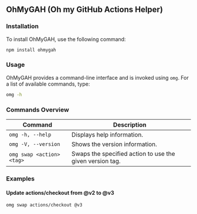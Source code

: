 ## OhMyGAH (Oh my GitHub Actions Helper)

### Installation

To install OhMyGAH, use the following command:

```bash
npm install ohmygah
```

### Usage

OhMyGAH provides a command-line interface and is invoked using `omg`. For a list of available commands, type:

```bash
omg -h
```

### Commands Overview

| Command                  | Description                                   |
|--------------------------|-----------------------------------------------|
| `omg -h, --help`         | Displays help information.                   |
| `omg -V, --version`      | Shows the version information.               |
| `omg swap <action> <tag>`| Swaps the specified action to use the given version tag. |

### Examples

#### Update actions/checkout from @v2 to @v3
```bash
omg swap actions/checkout @v3
```